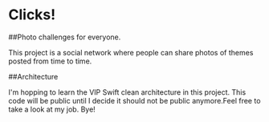# Clicks!

##Photo challenges for everyone.


This project is a social network where people can share photos of themes posted from time to time.

##Architecture


I'm hopping to learn the VIP Swift clean architecture in this project. This code will be public until I decide it should not be public anymore.Feel free to take a look at my job. Bye!